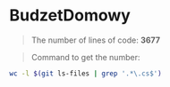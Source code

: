 # BudzetDomowy

> The number of lines of code: **3677**

> Command to get the number:
```bash
wc -l $(git ls-files | grep '.*\.cs$')
```
